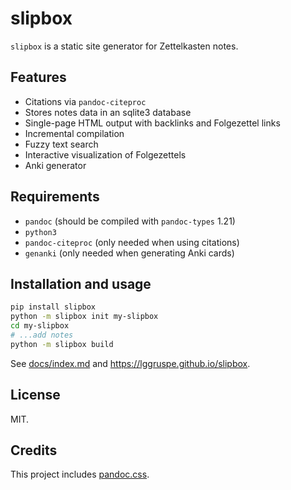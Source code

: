 slipbox
=======

`slipbox` is a static site generator for Zettelkasten notes.

Features
--------

- Citations via `pandoc-citeproc`
- Stores notes data in an sqlite3 database
- Single-page HTML output with backlinks and Folgezettel links
- Incremental compilation
- Fuzzy text search
- Interactive visualization of Folgezettels
- Anki generator

Requirements
------------

- `pandoc` (should be compiled with `pandoc-types` 1.21)
- `python3`
- `pandoc-citeproc` (only needed when using citations)
- `genanki` (only needed when generating Anki cards)

Installation and usage
----------------------

```bash
pip install slipbox
python -m slipbox init my-slipbox
cd my-slipbox
# ...add notes
python -m slipbox build
```

See [docs/index.md](https://github.com/lggruspe/slipbox/blob/master/docs/index.md)
and <https://lggruspe.github.io/slipbox>.

License
-------

MIT.

Credits
-------

This project includes [pandoc.css](https://gist.github.com/killercup/5917178).
